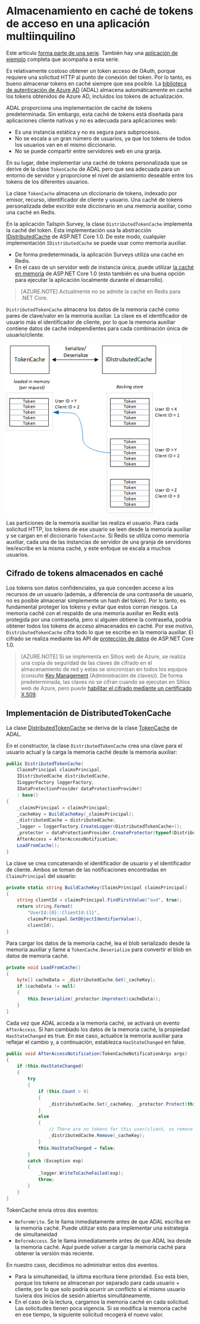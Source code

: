 <properties
   pageTitle="Almacenamiento en caché de tokens de acceso en una aplicación multiinquilino | Microsoft Azure"
   description="Almacenamiento en caché de tokens de acceso utilizados para invocar una API web de back-end"
   services=""
   documentationCenter="na"
   authors="MikeWasson"
   manager="roshar"
   editor=""
   tags=""/>

<tags
   ms.service="guidance"
   ms.devlang="dotnet"
   ms.topic="article"
   ms.tgt_pltfrm="na"
   ms.workload="na"
   ms.date="02/16/2016"
   ms.author="mwasson"/>


# Almacenamiento en caché de tokens de acceso en una aplicación multiinquilino

Este artículo [forma parte de una serie]. También hay una [aplicación de ejemplo] completa que acompaña a esta serie.

Es relativamente costoso obtener un token acceso de OAuth, porque requiere una solicitud HTTP al punto de conexión del token. Por lo tanto, es bueno almacenar tokens en caché siempre que sea posible. La [biblioteca de autenticación de Azure AD][ADAL] (ADAL) almacena automáticamente en caché los tokens obtenidos de Azure AD, incluidos los tokens de actualización.

ADAL proporciona una implementación de caché de tokens predeterminada. Sin embargo, esta caché de tokens está diseñada para aplicaciones cliente nativas y _no_ es adecuada para aplicaciones web:

-	Es una instancia estática y no es segura para subprocesos.
-	No se escala a un gran número de usuarios, ya que los tokens de todos los usuarios van en el mismo diccionario.
-	No se puede compartir entre servidores web en una granja.

En su lugar, debe implementar una caché de tokens personalizada que se derive de la clase `TokenCache` de ADAL pero que sea adecuada para un entorno de servidor y proporcione el nivel de aislamiento deseable entre los tokens de los diferentes usuarios.

La clase `TokenCache` almacena un diccionario de tokens, indexado por emisor, recurso, identificador de cliente y usuario. Una caché de tokens personalizada debe escribir este diccionario en una memoria auxiliar, como una caché en Redis.

En la aplicación Tailspin Survey, la clase `DistributedTokenCache` implementa la caché del token. Esta implementación usa la abstracción [IDistributedCache][distributed-cache] de ASP.NET Core 1.0. De este modo, cualquier implementación `IDistributedCache` se puede usar como memoria auxiliar.

-	De forma predeterminada, la aplicación Surveys utiliza una caché en Redis.
-	En el caso de un servidor web de instancia única, puede utilizar [la caché en memoria][in-memory-cache] de ASP.NET Core 1.0 (esto también es una buena opción para ejecutar la aplicación localmente durante el desarrollo).

> [AZURE.NOTE] Actualmente no se admite la caché en Redis para .NET Core.

`DistributedTokenCache` almacena los datos de la memoria caché como pares de clave/valor en la memoria auxiliar. La clave es el identificador de usuario más el identificador de cliente, por lo que la memoria auxiliar contiene datos de caché independientes para cada combinación única de usuario/cliente.

![Memoria caché de tokens](media/guidance-multitenant-identity/token-cache.png)

Las particiones de la memoria auxiliar las realiza el usuario. Para cada solicitud HTTP, los tokens de ese usuario se leen desde la memoria auxiliar y se cargan en el diccionario `TokenCache`. Si Redis se utiliza como memoria auxiliar, cada una de las instancias de servidor de una granja de servidores lee/escribe en la misma caché, y este enfoque se escala a muchos usuarios.

## Cifrado de tokens almacenados en caché

Los tokens son datos confidenciales, ya que conceden acceso a los recursos de un usuario (además, a diferencia de una contraseña de usuario, no es posible almacenar simplemente un hash del token). Por lo tanto, es fundamental proteger los tokens y evitar que estos corran riesgos. La memoria caché con el respaldo de una memoria auxiliar en Redis está protegida por una contraseña, pero si alguien obtiene la contraseña, podría obtener todos los tokens de acceso almacenados en caché. Por ese motivo, `DistributedTokenCache` cifra todo lo que se escribe en la memoria auxiliar. El cifrado se realiza mediante las API de [protección de datos][data-protection] de ASP.NET Core 1.0.

> [AZURE.NOTE] Si se implementa en Sitios web de Azure, se realiza una copia de seguridad de las claves de cifrado en el almacenamiento de red y estas se sincronizan en todos los equipos (consulte [Key Management][key-management] (Administración de claves)). De forma predeterminada, las claves no se cifran cuando se ejecutan en Sitios web de Azure, pero puede [habilitar el cifrado mediante un certificado X.509][x509-cert-encryption].


## Implementación de DistributedTokenCache

La clase [DistributedTokenCache][DistributedTokenCache] se deriva de la clase [TokenCache][tokencache-class] de ADAL.

En el constructor, la clase `DistributedTokenCache` crea una clave para el usuario actual y la carga la memoria caché desde la memoria auxiliar:

```csharp
public DistributedTokenCache(
    ClaimsPrincipal claimsPrincipal,
    IDistributedCache distributedCache,
    ILoggerFactory loggerFactory,
    IDataProtectionProvider dataProtectionProvider)
    : base()
{
    _claimsPrincipal = claimsPrincipal;
    _cacheKey = BuildCacheKey(_claimsPrincipal);
    _distributedCache = distributedCache;
    _logger = loggerFactory.CreateLogger<DistributedTokenCache>();
    _protector = dataProtectionProvider.CreateProtector(typeof(DistributedTokenCache).FullName);
    AfterAccess = AfterAccessNotification;
    LoadFromCache();
}
```

La clave se crea concatenando el identificador de usuario y el identificador de cliente. Ambos se toman de las notificaciones encontradas en `ClaimsPrincipal` del usuario:

```csharp
private static string BuildCacheKey(ClaimsPrincipal claimsPrincipal)
{
    string clientId = claimsPrincipal.FindFirstValue("aud", true);
    return string.Format(
        "UserId:{0}::ClientId:{1}",
        claimsPrincipal.GetObjectIdentifierValue(),
        clientId);
}
```

Para cargar los datos de la memoria caché, lea el blob serializado desde la memoria auxiliar y llame a `TokenCache.Deserialize` para convertir el blob en datos de memoria caché.

```csharp
private void LoadFromCache()
{
    byte[] cacheData = _distributedCache.Get(_cacheKey);
    if (cacheData != null)
    {
        this.Deserialize(_protector.Unprotect(cacheData));
    }
}
```

Cada vez que ADAL acceda a la memoria caché, se activará un evento `AfterAccess`. Si han cambiado los datos de la memoria caché, la propiedad `HasStateChanged` es true. En ese caso, actualice la memoria auxiliar para reflejar el cambio y, a continuación, establezca `HasStateChanged` en false.

```csharp
public void AfterAccessNotification(TokenCacheNotificationArgs args)
{
    if (this.HasStateChanged)
    {
        try
        {
            if (this.Count > 0)
            {
                _distributedCache.Set(_cacheKey, _protector.Protect(this.Serialize()));
            }
            else
            {
                // There are no tokens for this user/client, so remove the item from the cache.
                _distributedCache.Remove(_cacheKey);
            }
            this.HasStateChanged = false;
        }
        catch (Exception exp)
        {
            _logger.WriteToCacheFailed(exp);
            throw;
        }
    }
}
```

TokenCache envía otros dos eventos:

- `BeforeWrite`. Se le llama inmediatamente antes de que ADAL escriba en la memoria caché. Puede utilizar esto para implementar una estrategia de simultaneidad
- `BeforeAccess`. Se le llama inmediatamente antes de que ADAL lea desde la memoria caché. Aquí puede volver a cargar la memoria caché para obtener la versión más reciente.

En nuestro caso, decidimos no administrar estos dos eventos.

- Para la simultaneidad, la última escritura tiene prioridad. Eso está bien, porque los tokens se almacenan por separado para cada usuario + cliente, por lo que solo podría ocurrir un conflicto si el mismo usuario tuviera dos inicios de sesión abiertos simultáneamente.
- En el caso de la lectura, cargamos la memoria caché en cada solicitud. Las solicitudes tienen poca vigencia. Si se modifica la memoria caché en ese tiempo, la siguiente solicitud recogerá el nuevo valor.

<!-- links -->
[ADAL]: https://msdn.microsoft.com/library/azure/jj573266.aspx
[data-protection]: https://docs.asp.net/en/latest/security/data-protection/index.html
[distributed-cache]: https://docs.asp.net/en/latest/fundamentals/distributed-cache.html
[DistributedTokenCache]: https://github.com/Azure-Samples/guidance-identity-management-for-multitenant-apps/blob/master/src/Tailspin.Surveys.TokenStorage/DistributedTokenCache.cs
[key-management]: https://docs.asp.net/en/latest/security/data-protection/configuration/default-settings.html
[in-memory-cache]: https://docs.asp.net/en/latest/fundamentals/caching.html
[tokencache-class]: https://msdn.microsoft.com/library/azure/microsoft.identitymodel.clients.activedirectory.tokencache.aspx
[x509-cert-encryption]: https://docs.asp.net/en/latest/security/data-protection/implementation/key-encryption-at-rest.html#x-509-certificate
[forma parte de una serie]: guidance-multitenant-identity.md
[aplicación de ejemplo]: https://github.com/Azure-Samples/guidance-identity-management-for-multitenant-apps

<!---HONumber=AcomDC_0302_2016-->